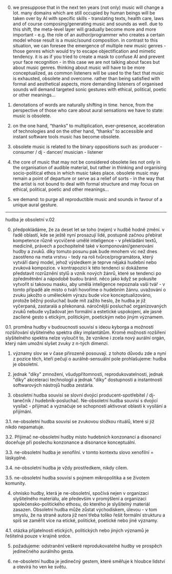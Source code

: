 0. we presuppose that in the next ten years (not only) music will change a lot. many domains which are still occupied by human beings will be taken over by AI with specific skills - translating texts, health care, laws and of course composing/generating music and sounds as well. due to this shift, the meta-level layer will gradually become more and more important - e.g. the role of an author/programmer who creates a certain model whose result is a music/sound composition. in contrast to this situation, we can foresee the emergence of multiple new music genres - those genres which would try to escape objectification and mimetic tendency. it is as if you tried to create a mask to confuse AI and prevent your face recognition - in this case we are not talking about faces but about music genres. thinking about music will have to be more conceptualized, as common listeners will be used to the fact that music is exhausted, obsolete and overcome. rather than being satisfied with formal and aesthetical aspects, more demanding listeners of organised sounds will demand targeted sonic gestures with ethical, political, poetic or other meanings... 

1. denotations of words are naturally shifting in time. hence, from the perspective of those who care about aural sensations we have to state: music is obsolete. 

2. on the one hand, “thanks” to multiplication, ever-presence, acceleration of technologies and on the other hand, “thanks” to accessible and instant software tools music has become obsolete. 

3. obsolete music is related to the binary oppositions such as: producer - consumer / dj - dancer/ musician - listener 

4. the core of music that may not be considered obsolete lies not only in the organisation of audible material, but rather in thinking and organising socio-political ethos in which music takes place. obsolete music may remain a point of departure or serve as a relief of sorts - in the way that the artist is not bound to deal with formal structure and may focus on ethical, political, poetic and other meanings... 

5. we demand: to purge all reproductible music and sounds in favour of a unique aural gesture.


------------------------------
hudba je obsoletní v.02

0. předpokládáme, že za deset let se toho (nejen) v hudbě hodně změní. v řadě oblastí, kde se ještě nyní prosazují lidé, postupně začnou přebírat kompetence různě vycvičené umělé inteligence - v překládání textů, medicíně, právech a pochopitelně také v komponování/generování hudby a zvuků. díky tomuto posunu pak bude mnohem víc než dnes zaostřeno na meta vrstvu - tedy na roli tvůrce/programátora, který vytváří daný model, jehož výsledkem je teprve nějaká hudební nebo zvuková kompozice. v kontrapozici k této tendenci si dokážeme představit rozrůznění stylů a vznik nových žánrů, které se tendenci po zpředmětnění a nápodobě budou bránit. něco jako když se pokusíte vytvořit si takovou masku, aby umělá inteligence nepoznala vaši tvář - v tomto případě ale místo o tváři hovoříme o hudebním žánru. uvažování o zvuku jakožto o uměleckém výrazu bude více konceptualizováno, protože běžný posluchač bude mít zažito heslo, že hudba je již vyčerpaná, zastaralá a překonaná. náročnější posluchač organizovaných zvuků nebude vyžadovat jen formální a estetické uspokojení, ale jasně zacílené gesto s etickým, politickým, poetickým nebo jiným významem.

0.1. proměna hudby v budoucnosti souvisí s ideou kyborga a možností rozšiřování slyšitelného spektra díky implantátům. Kromě možnosti rozšíření slyšitelného spektra nelze vyloučit to, že vznikne i zcela nový aurální orgán, který nám umožní slyšet zvuky z n-tých dimenzí.

1. významy slov se v čase přirozeně posouvají. z tohoto důvodu zde a nyní z pozice těch, kteří pečují o aurálně-sensuální pole prohlašujeme: hudba je obsoletní. 

2. jednak "díky" zmnožení, všudypřítomnosti, reprodukovatelnosti, jednak "díky" akceleraci technologií a jednak "díky" dostupnosti a instantnosti softwarových nástrojů hudba zestárla. 

3. obsoletní hudba souvisí se slovní dvojicí producent-spotřebitel / dj-tanečník / hudebník-posluchač. Ne-obsoletní hudba souvisí s dvojicí vysílač - přijímač a vyznačuje se schopností aktivovat oblasti k vysílání a přijímání.

3.1. ne-obsoletní hudba souvisí se zvukovou složkou rituálů, které si již nikdo nepamatuje.

3.2. Přijímač ne-obsoletní hudby místo hudebních konzonancí a disonancí doceňuje při poslechu konzonance a disonance konceptuální.

3.3. ne-obsoletní hudba je xenofilní. v tomto kontextu slovo xenofilní = láskyplné.

3.4. ne-obsoletní hudba je vždy prostředkem, nikdy cílem.

3.5. ne-obsoletní hudba souvisí s pojmem mikropolitika a se životem komunity.

4. ohnisko hudby, která je ne-obsoletní, spočívá nejen v organizaci slyšitelného materiálu, ale především v promýšlení a organizaci společensko-politického ethosu, do kterého je slyšitelný materiál zasazen. Obsoletní hudba může zůstat východiskem, úlevou - v tom smyslu, že na straně autora již není třeba toliko řešit formální strukturu a spíš se zaměřit více na etické, politické, poetické nebo jiné významy.

4.1. otázka přijatelnosti etických, politických nebo jiných významů je řešitelná pouze v krajině srdce.

5. požadujeme: odstranění veškeré reprodukovatelné hudby ve prospěch jedinečného aurálního gesta.

6. ne-obsoletní hudba je jedinečný gestem, které směřuje k hloubce lidství a otevírá ho ven ke světu.
